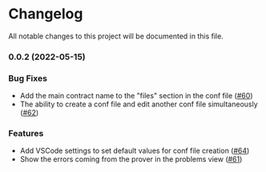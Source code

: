 # Changelog

All notable changes to this project will be documented in this file.

### 0.0.2 (2022-05-15)

### Bug Fixes

* Add the main contract name to the "files" section in the conf file ([#60](https://github.com/Certora/vscode-certora-prover/pull/60))
* The ability to create a conf file and edit another conf file simultaneously ([#62](https://github.com/Certora/vscode-certora-prover/pull/62))

### Features

* Add VSCode settings to set default values for conf file creation ([#64](https://github.com/Certora/vscode-certora-prover/pull/64))
* Show the errors coming from the  prover in the problems view ([#61](https://github.com/Certora/vscode-certora-prover/pull/61))
